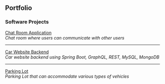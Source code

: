 ## Portfolio

### Software Projects

[Chat Room Application](/chat_room_app)<br>
<i>Chat room where users can communicate with other users</i>

---
[Car Website Backend](/car_website_backend)<br>
<i>Car website backend using Spring Boot, GraphQL, REST, MySQL, MongoDB</i>

---
[Parking Lot](/parking_lot)<br>
<i>Parking Lot that can accommodate various types of vehicles</i>

